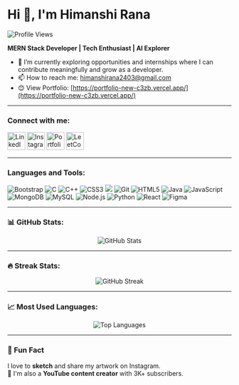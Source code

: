 # Hi 👋, I'm Himanshi Rana

![Profile Views](https://komarev.com/ghpvc/?username=himanshirana2403&label=Profile%20views&color=0e75b6&style=flat)

**MERN Stack Developer | Tech Enthusiast | AI Explorer**

- 🌱 I’m currently exploring opportunities and internships where I can contribute meaningfully and grow as a developer.
- 📫 How to reach me: [himanshirana2403@gmail.com](mailto:himanshirana2403@gmail.com)
- 😊 View Portfolio: [https://portfolio-new-c3zb.vercel.app/](https://portfolio-new-c3zb.vercel.app/)

---

### Connect with me:

<a href="https://www.linkedin.com/in/himanshi-rana-b4b9b9251/"><img src="https://img.icons8.com/color/48/linkedin.png" alt="LinkedIn" width="40"/></a>
<a href="https://www.instagram.com/hema_rana_24/"><img src="https://img.icons8.com/fluency/48/instagram-new.png" alt="Instagram" width="40"/></a>
<a href="https://portfolio-new-c3zb.vercel.app/"><img src="https://img.icons8.com/fluency/48/domain.png" alt="Portfolio" width="40"/></a>
<a href="https://leetcode.com/u/himanshirana24/"><img src="https://img.icons8.com/external-tal-revivo-color-tal-revivo/48/external-level-up-your-coding-skills-and-quickly-land-a-job-logo-color-tal-revivo.png" alt="LeetCode" width="40"/></a>

---

### Languages and Tools:

<a><img src="https://img.icons8.com/color/48/bootstrap.png" alt="Bootstrap" /></a>
<a><img src="https://img.icons8.com/color/48/c-programming.png" alt="C" /></a>
<a><img src="https://img.icons8.com/color/48/c-plus-plus-logo.png" alt="C++" /></a>
<a><img src="https://img.icons8.com/color/48/css3.png" alt="CSS3" /></a>
<img src="https://img.shields.io/badge/-Express.js-000000?style=flat-square&logo=express&logoColor=white" />
<a><img src="https://img.icons8.com/color/48/git.png" alt="Git" /></a>
<a><img src="https://img.icons8.com/color/48/html-5--v1.png" alt="HTML5" /></a>
<a><img src="https://img.icons8.com/color/48/java-coffee-cup-logo--v1.png" alt="Java" /></a>
<a><img src="https://img.icons8.com/color/48/javascript--v1.png" alt="JavaScript" /></a>
<a><img src="https://img.icons8.com/color/48/mongodb.png" alt="MongoDB" /></a>
<a><img src="https://img.icons8.com/color/48/mysql-logo.png" alt="MySQL" /></a>
<a><img src="https://img.icons8.com/color/48/nodejs.png" alt="Node.js" /></a>
<a><img src="https://img.icons8.com/fluency/48/python.png" alt="Python" /></a>
<a><img src="https://img.icons8.com/ultraviolet/48/react--v1.png" alt="React" /></a>
<a><img src="https://img.icons8.com/color/48/figma--v1.png" alt="Figma" /></a>

---

### 📊 GitHub Stats:

<p align="center">
  <img src="https://github-readme-stats.vercel.app/api?username=himanshirana2403&show_icons=true&theme=radical" alt="GitHub Stats" />
</p>

---

### 🔥 Streak Stats:

<p align="center">
  <img src="https://streak-stats.demolab.com?user=himanshirana2403&theme=radical" alt="GitHub Streak" />
</p>

---

### 📈 Most Used Languages:

<p align="center">
  <img src="https://github-readme-stats.vercel.app/api/top-langs/?username=himanshirana2403&layout=compact&theme=radical" alt="Top Languages" />
</p>

---

### 🎨 Fun Fact

I love to **sketch** and share my artwork on Instagram.  
🎥 I'm also a **YouTube content creator** with 3K+ subscribers.

